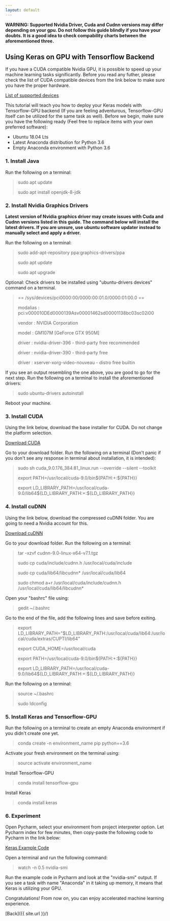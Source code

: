 ```yaml
---
layout: default
---
```


__WARNING: Supported Nvidia Driver, Cuda and Cudnn versions may differ depending on your gpu. Do not follow this guide blindly if you have your doubts. It is a good idea to check compability charts between the aforementioned three.__

## Using Keras on GPU with Tensorflow Backend

If you have a CUDA compatible Nvidia GPU, it is possible to speed up your machine learning tasks significantly. Before you read any futher, please check the list of CUDA compatible devices from the link below to make sure you have the proper hardware.

[List of supported devices](https://developer.nvidia.com/cuda-gpus)

This tutorial will teach you how to deploy your Keras models with Tensorflow-GPU backend (If you are feeling adventurous, Tensorflow-GPU itself can be utilized for the same task as well). Before we begin, make sure you have the following ready (Feel free to replace items with your own preferred software):

* Ubuntu 18.04 Lts
* Latest Anaconda distribution for Python 3.6
* Empty Anaconda environment with Python 3.6

### 1. Install Java

Run the following on a terminal:

>sudo apt update
>
>sudo apt install openjdk-8-jdk

### 2. Install Nvidia Graphics Drivers
__Latest version of Nvidia graphics driver may create issues with Cuda and Cudnn versions listed in this guide. The command below will install the latest drivers. If you are unsure, use ubuntu software updater instead to manually select and apply a driver.__

Run the following on a terminal:

>sudo add-apt-repository ppa:graphics-drivers/ppa
>
>sudo apt update
>
>sudo apt upgrade

Optional: Check drivers to be installed using "ubuntu-drivers devices" command on a terminal.

>== /sys/devices/pci0000:00/0000:00:01.0/0000:01:00.0 ==
>
>modalias : pci:v000010DEd0000139Asv00001462sd00001138bc03sc02i00
>
>vendor   : NVIDIA Corporation
>
>model    : GM107M [GeForce GTX 950M]
>
>driver   : nvidia-driver-396 - third-party free recommended
>
>driver   : nvidia-driver-390 - third-party free
>
>driver   : xserver-xorg-video-nouveau - distro free builtin

If you see an output resembling the one above, you are good to go for the next step. Run the following on a terminal to install the aforementioned drivers:

>sudo ubuntu-drivers autoinstall

Reboot your machine.

### 3. Install CUDA

Using the link below, download the base installer for CUDA. Do not change the platform selection.

[Download CUDA](https://developer.nvidia.com/cuda-90-download-archive?target_os=Linux&target_arch=x86_64&target_distro=Ubuntu&target_version=1704&target_type=runfilelocal)

Go to your download folder. Run the following on a terminal (Don't panic if you don't see any response in terminal about installation, it is intended):

>sudo sh cuda_9.0.176_384.81_linux.run --override --silent --toolkit
>
>export PATH=/usr/local/cuda-9.0/bin${PATH:+:${PATH}}
>
>export LD_LIBRARY_PATH=/usr/local/cuda-9.0/lib64\${LD_LIBRARY_PATH:+:${LD_LIBRARY_PATH}}

### 4. Install cuDNN

Using the link below, download the compressed cuDNN folder. You are going to need a Nvidia account for this.

 [Download cuDNN](https://developer.nvidia.com/compute/machine-learning/cudnn/secure/v7.1.4/prod/9.0_20180516/cudnn-9.0-linux-x64-v7.1)

Go to your download folder. Run the following on a terminal:

>tar -xzvf cudnn-9.0-linux-x64-v7.1.tgz
>
>sudo cp cuda/include/cudnn.h /usr/local/cuda/include
>
>sudo cp cuda/lib64/libcudnn* /usr/local/cuda/lib64
>
>sudo chmod a+r /usr/local/cuda/include/cudnn.h /usr/local/cuda/lib64/libcudnn*

Open your "bashrc" file using:

>gedit ~/.bashrc

Go to the end of the file, add the following lines and save before exiting.

>export LD_LIBRARY_PATH="$LD_LIBRARY_PATH:/usr/local/cuda/lib64:/usr/local/cuda/extras/CUPTI/lib64"
>
>export CUDA_HOME=/usr/local/cuda
>
>export PATH=/usr/local/cuda-9.0/bin${PATH:+:${PATH}}
>
>export LD_LIBRARY_PATH=/usr/local/cuda-9.0/lib64\${LD_LIBRARY_PATH:+:${LD_LIBRARY_PATH}}

Run the following on a terminal:

>source ~/.bashrc
>
>sudo ldconfig

### 5. Install Keras and Tensorflow-GPU

Run the following on a terminal to create an empty Anaconda environment if you didn't create one yet.

>conda create -n environment_name pip python==3.6

Activate your fresh environment on the terminal using:

>source activate environment_name

Install Tensorflow-GPU

>conda install tensorflow-gpu

Install Keras

>conda install keras

### 6. Experiment

Open Pycharm, select your environment from project interpreter option. Let Pycharm index for few minutes, then copy-paste the following code to Pycharm in the link below:

[Keras Example Code](https://github.com/keras-team/keras/blob/master/examples/mnist_mlp.py)

Open a terminal and run the following command:

>watch -n 0.5 nvidia-smi

Run the example code in Pycharm and look at the "nvidia-smi" output. If you see a task with name "Anaconda" in it taking up memory, it means that Keras is utilizing your GPU.

Congratulations! From now on, you can enjoy accelerated machine learning experience.


[Back]({{ site.url }}/)
